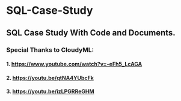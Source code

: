 # SQL-Case-Study
## SQL Case Study With Code and Documents.


### Special Thanks to CloudyML:

#### 1. https://www.youtube.com/watch?v=-eFh5_LcAGA

#### 2. https://youtu.be/qtNA4YUbcFk

#### 3. https://youtu.be/izLPGRReGHM

